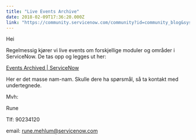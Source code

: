 ```yaml
---
title: "Live Events Archive"
date: 2018-02-09T17:36:20.000Z
link: "https://community.servicenow.com/community?id=community_blog&sys_id=154deee5dbd0dbc01dcaf3231f9619ba"
---
```

<p>Hei</p><p></p><p>Regelmessig kjører vi live events om forskjellige moduler og områder i ServiceNow. De tas opp og legges ut her:</p><p><a href="https://www.servicenow.com/events-archived.html" title="https://www.servicenow.com/events-archived.html">Events Archived | ServiceNow</a> </p><p></p><p>Her er det masse nam-nam. Skulle dere ha spørsmål, så ta kontakt med undertegnede.</p><p></p><p>Mvh:</p><p>Rune</p><p>Tlf: 90234120</p><p><span>email: </span><a title="k-email-small" class="jive-link-email-small" href="mailto:rune.mehlum@servicenow.com">rune.mehlum@servicenow.com</a></p>